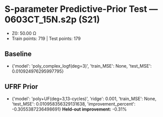 # S-parameter Predictive-Prior Test — 0603CT_15N.s2p (S21)
- Z0: 50.00 Ω
- Train points: 719  |  Test points: 179

## Baseline
- {'model': 'poly_complex_logf(deg=3)', 'train_MSE': None, 'test_MSE': 0.010924976295997795}

## UFRF Prior
- {'model': 'poly+UF(deg=3,13-cycles)', 'ridge': 0.001, 'train_MSE': None, 'test_MSE': 0.010958356329131638, 'improvement_percent': -0.3055387236498691}
**Held-out improvement:** -0.31%